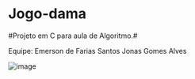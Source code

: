 # Jogo-dama

#Projeto em C  para aula de Algoritmo.# 


Equipe: 
       Emerson de Farias Santos 
       Jonas Gomes Alves

![image](https://user-images.githubusercontent.com/82350885/204680344-b50eb227-c808-4807-94db-5947c39fb94a.png)
